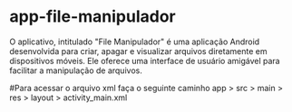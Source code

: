 # app-file-manipulador
O aplicativo, intitulado "File Manipulador" é uma aplicação Android desenvolvida para criar, apagar e visualizar arquivos diretamente em dispositivos móveis. Ele oferece uma interface de usuário amigável para facilitar a manipulação de arquivos.

#Para acessar o arquivo xml faça o seguinte caminho
app > src > main > res > layout > activity_main.xml

